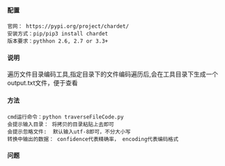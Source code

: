 #### 配置
```
官网： https://pypi.org/project/chardet/
安装方式：pip/pip3 install chardet
版本要求：pythhon 2.6, 2.7 or 3.3+
```

#### 说明
遍历文件目录编码工具,指定目录下的文件编码遍历后,会在工具目录下生成一个output.txt文件，便于查看

#### 方法
```
cmd运行命令：python traverseFileCode.py
会提示输入目录： 将拷贝的目录粘贴上去即可
会提示忽略文件:  默认输入utf-8即可，不分大小写
转换中输出的数据： confidence代表精确率， encoding代表编码格式
```

#### 问题
